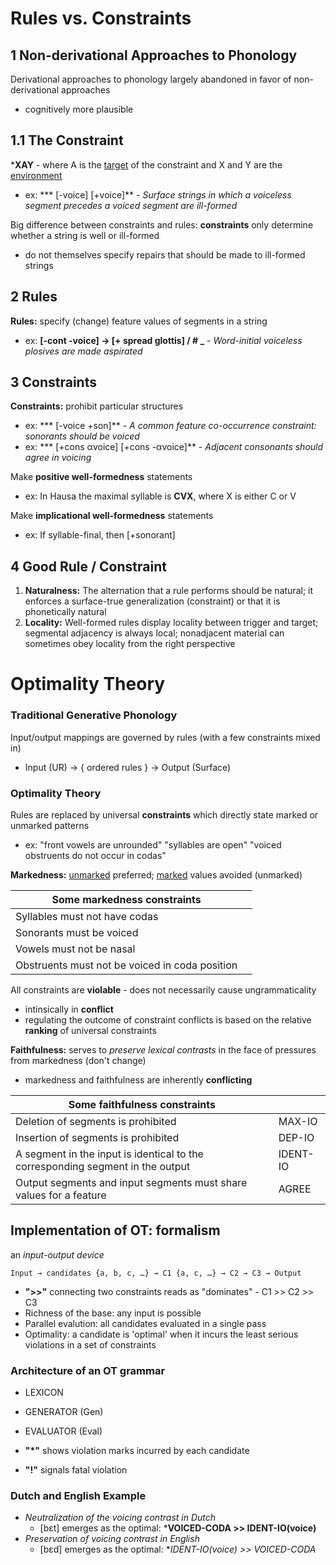 # Rules vs. Constraints

## 1 Non-derivational Approaches to Phonology

Derivational approaches to phonology largely abandoned in favor of non-derivational approaches

- cognitively more plausible

## 1.1 The Constraint

***XAY**  -  where A is the <u>target</u> of the constraint and X and Y are the <u>environment</u>

- ex: *** [-voice] [+voice]**  -  *Surface strings in which a voiceless segment precedes a voiced segment are ill-formed*

Big difference between constraints and rules: **constraints** only determine whether a string is well or ill-formed

- do not themselves specify repairs that should be made to ill-formed strings

## 2 Rules

**Rules:** specify (change) feature values of segments in a string

- ex: **[-cont -voice] → [+ spread glottis] / # _**  -  *Word-initial voiceless plosives are made aspirated*

## 3 Constraints

**Constraints:** prohibit particular structures

- ex: *** [-voice +son]**  -  *A common feature co-occurrence constraint: sonorants should be voiced*
- ex: *** [+cons αvoice] [+cons -αvoice]** - *Adjacent consonants should agree in voicing*

Make **positive well-formedness** statements

- ex: In Hausa the maximal syllable is **CVX**, where X is either C or V

Make **implicational well-formedness** statements

- ex: If syllable-final, then [+sonorant]

## 4 Good Rule / Constraint

1. **Naturalness:** The alternation that a rule performs should be natural; it enforces a surface-true generalization (constraint) or that it is phonetically natural
2. **Locality:** Well-formed rules display locality between trigger and target; segmental adjacency is always local; nonadjacent material can sometimes obey locality from the right perspective

# Optimality Theory

### Traditional Generative Phonology

Input/output mappings are governed by rules (with a few constraints mixed in)

- Input (UR) → { ordered rules } → Output (Surface)

### Optimality Theory

Rules are replaced by universal **constraints** which directly state marked or unmarked patterns

- ex: "front vowels are unrounded" "syllables are open" "voiced obstruents do not occur in codas"

**Markedness:** <u>unmarked</u> preferred; <u>marked</u> values avoided (unmarked)

| Some markedness constraints                    |      |
| ---------------------------------------------- | ---- |
| Syllables must not have codas                  |      |
| Sonorants must be voiced                       |      |
| Vowels must not be nasal                       |      |
| Obstruents must not be voiced in coda position |      |

All constraints are **violable** - does not necessarily cause ungrammaticality

- intinsically in **conflict**
- regulating the outcome of constraint conflicts is based on the relative **ranking** of universal constraints

**Faithfulness:** serves to *preserve lexical contrasts* in the face of pressures from markedness (don't change)

- markedness and faithfulness are inherently **conflicting**

| Some faithfulness constraints                                |          |
| ------------------------------------------------------------ | -------- |
| Deletion of segments is prohibited                           | MAX-IO   |
| Insertion of segments is prohibited                          | DEP-IO   |
| A segment in the input is identical to the corresponding segment in the output | IDENT-IO |
| Output segments and input segments must share values for a feature | AGREE    |

## Implementation of OT: formalism

an *input-output device*

``````
Input → candidates {a, b, c, …} → C1 {a, c, …} → C2 → C3 → Output
``````

- **">>"** connecting two constraints reads as "dominates" - C1 >> C2 >> C3
- Richness of the base: any input is possible
- Parallel evalution: all candidates evaluated in a single pass
- Optimality: a candidate is 'optimal' when it incurs the least serious violations in a set of constraints

### Architecture of an OT grammar

- LEXICON
- GENERATOR (Gen)
- EVALUATOR (Eval)

- **"*"** shows violation marks incurred by each candidate
- **"!"** signals fatal violation

### Dutch and English Example

- *Neutralization of the voicing contrast in Dutch*
  - [bɛt] emerges as the optimal: ***VOICED-CODA >> IDENT-IO(voice)**
- *Preservation of voicing contrast in English*
  - [bɛd] emerges as the optimal: **IDENT-IO(voice) >> *VOICED-CODA**

